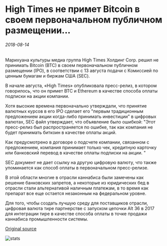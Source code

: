 # High Times не примет Bitcoin в своем первоначальном публичном размещении...

###### 2018-08-14

Марихуана культуры медиа группа High Times Холдинг Corp. решил не принимать Bitcoin (BTC) в своем первоначальном публичном размещении (IPO), в соответствии с 13 августа подачи с Комиссией по ценным бумагам и биржам США (SEC).

В начале августа, «High Times» опубликовала пресс-релиз, в котором говорилось, что он примет BTC и Ethereum в качестве способа оплаты подписки на акции компании.

Хотя высокие времена первоначально утверждали, что принятие валютных курсов в его IPO сделает его "первым традиционным предложением акции когда-либо принимать инвестиции" в цифровых валютах, SEC файл утверждает, что объявление было ошибкой: "Этот пресс-релиз был распространяется по ошибке, так как компания не будет принимать биткоин в качестве оплаты акций.

Как предусмотрено в договоре о подсчете компании, связанном с предложением, компания принимает только чек, кредитную карточку или банковский перевод в качестве оплаты подписки на акции. "

SEC документ не дает ссылку на другую цифровую валюту, что также упоминается как способ оплаты в первоначальном пресс-релизе.

В этой области многие в отрасли каннабиса были замечены как решение банковских запретов, а некоторые из юридических бед в отрасли стали альтернативой наличным платежам, в то время как препарат все еще остается незаконным на федеральном уровне.

Для того, чтобы создать лучшую среду для поставщиков отрасли, цифровая валюта тире партнерстве с запуском цепочки Alt 36 в 2017 для интеграции тире в качестве способа оплаты в точке продажи каннабиса промышленности системы.

[Original source](https://cointelegraph.com/news/high-times-will-not-accept-bitcoin-in-its-initial-public-offering)

![stats](https://c.statcounter.com/11760860/0/a89fa40b/1/ "stats")
